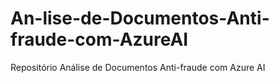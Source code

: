 # An-lise-de-Documentos-Anti-fraude-com-AzureAI
Repositório  Análise de Documentos Anti-fraude com Azure AI

